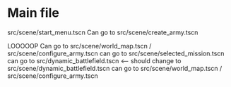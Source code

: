 # Main file
src/scene/start_menu.tscn
Can go to 
src/scene/create_army.tscn



LOOOOOP
Can go to 
src/scene/world_map.tscn / src/scene/configure_army.tscn
can go to
src/scene/selected_mission.tscn
can go to 
src/dynamic_battlefield.tscn <-- should change to src/scene/dynamic_battlefield.tscn
can go to
src/scene/world_map.tscn / src/scene/configure_army.tscn